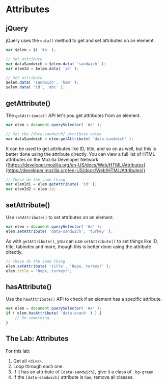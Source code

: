 
# Attributes

## jQuery

jQuery uses the `data()` method to get and set attributes on an element.

```javascript
var $elem = $( '#a' );

// Get attribute
var dataSandwich = $elem.data( 'sandwich' );
var elemId = $elem.data( 'id' );

// Set attribute
$elem.data( 'sandwich', 'ham' );
$elem.data( 'id', 'abc' );
```


## getAttribute()

The `getAttribute()` API let's you get attributes from an element.

```javascript
var elem = document.querySelector( '#a' );

// Get the [data-sandwich] attribute value
var dataSandwich = elem.getAttribute( 'data-sandwich' );
```

It can be used to get attributes like ID, title, and so on as well, but this is better done using the attribute directly. You can view a full list of HTML attributes on the Mozilla Developer Network. ([https://developer.mozilla.org/en-US/docs/Web/HTML/Attributes](https://developer.mozilla.org/en-US/docs/Web/HTML/Attributes))

```javascript
// These do the same thing
var elemId1 = elem.getAttribute( 'id' );
var elemId2 = elem.id;
```


## setAttribute()

Use `setAttribute()` to set attributes on an element.

```javascript
var elem = document.querySelector( '#a' );
elem.setAttribute( 'data-sandwich', 'turkey' );
```

As with `getAttribute()`, you can use `setAttribute()` to set things like ID, title, tabindex and more, though this is better done using the attribute directly.

```javascript
// These do the same thing
elem.setAttribute( 'title', 'Nope, turkey!' );
elem.title = 'Nope, turkey!';
```


## hasAttribute()

Use the `hasAttribute()` API to check if an element has a specific attribute.

```javascript
var elem = document.querySelector( '#a' );
if ( elem.hasAttribute( 'data-snack' ) ) {
	// Do something...
}
```


## The Lab: Attributes

For this lab:

1. Get all `<divs>`.
2. Loop through each one.
3. If it has an attribute of `[data-sandwich]`, give it a class of `.bg-green`.
4. If the `[data-sandwich]` attribute is `ham`, remove all classes.